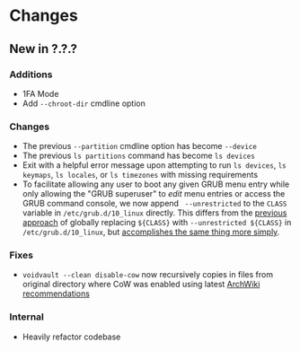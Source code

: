 Changes
=======

New in ?.?.?
------------

### Additions

- 1FA Mode
- Add `--chroot-dir` cmdline option

### Changes

- The previous `--partition` cmdline option has become `--device`
- The previous `ls partitions` command has become `ls devices`
- Exit with a helpful error message upon attempting to run `ls devices`,
  `ls keymaps`, `ls locales`, or `ls timezones` with missing requirements
- To facilitate allowing any user to boot any given GRUB menu entry while only
  allowing the "GRUB superuser" to *edit* menu entries or access the GRUB
  command console, we now append ` --unrestricted` to the `CLASS` variable in
  `/etc/grub.d/10_linux` directly. This differs from the [previous
  approach](https://github.com/atweiden/voidvault/blob/7b159fa237ae4d7e612e6733a84b07cbf84d76b6/lib/Voidvault/Bootstrap.pm6#L2584)
  of globally replacing `${CLASS}` with `--unrestricted ${CLASS}` in
  `/etc/grub.d/10_linux`, but [accomplishes the same thing more simply](https://wiki.archlinux.org/title/GRUB/Tips_and_tricks#Password_protection_of_GRUB_edit_and_console_options_only).

### Fixes

- `voidvault --clean disable-cow` now recursively copies in files
  from original directory where CoW was enabled using latest [ArchWiki
  recommendations](https://wiki.archlinux.org/title/Btrfs#Disabling_CoW)

### Internal

- Heavily refactor codebase
